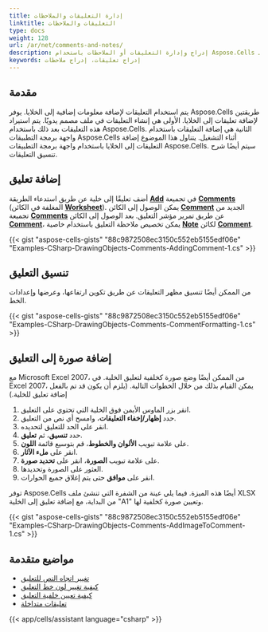 ```yaml
---
title: إدارة التعليقات والملاحظات
linktitle: التعليقات والملاحظات
type: docs
weight: 128
url: /ar/net/comments-and-notes/
description: إدراج وإدارة التعليقات أو الملاحظات باستخدام Aspose.Cells لـ .Net.
keywords: إدراج تعليقات، إدراج ملاحظات
---
```


## **مقدمة**

يتم استخدام التعليقات لإضافة معلومات إضافية إلى الخلايا. يوفر Aspose.Cells طريقتين لإضافة تعليقات إلى الخلايا. الأولى هي إنشاء التعليقات في ملف مصمم يدويًا. يتم استيراد هذه التعليقات بعد ذلك باستخدام Aspose.Cells. الثانية هي إضافة التعليقات باستخدام واجهة برمجة التطبيقات Aspose.Cells أثناء التشغيل. يتناول هذا الموضوع إضافة التعليقات إلى الخلايا باستخدام واجهة برمجة التطبيقات Aspose.Cells. سيتم أيضًا شرح تنسيق التعليقات.

## **إضافة تعليق**

أضف تعليقًا إلى خلية عن طريق استدعاء الطريقة [**Add**](https://reference.aspose.com/cells/net/aspose.cells/commentcollection/methods/add/index) في تجميعة [**Comments**](https://reference.aspose.com/cells/net/aspose.cells/commentcollection) (المغلفة في الكائن [**Worksheet**](https://reference.aspose.com/cells/net/aspose.cells/worksheet)). يمكن الوصول إلى الكائن [**Comment**](https://reference.aspose.com/cells/net/aspose.cells/comment) الجديد من تجميعة [**Comments**](https://reference.aspose.com/cells/net/aspose.cells/commentcollection) عن طريق تمرير مؤشر التعليق. بعد الوصول إلى الكائن [**Comment**](https://reference.aspose.com/cells/net/aspose.cells/comment)، يمكن تخصيص ملاحظة التعليق باستخدام خاصية [**Note**](https://reference.aspose.com/cells/net/aspose.cells/comment/properties/note) لكائن [**Comment**](https://reference.aspose.com/cells/net/aspose.cells/comment).

{{< gist "aspose-cells-gists" "88c9872508ec3150c552eb5155edf06e" "Examples-CSharp-DrawingObjects-Comments-AddingComment-1.cs" >}}

## **تنسيق التعليق**

من الممكن أيضًا تنسيق مظهر التعليقات عن طريق تكوين ارتفاعها، وعرضها وإعدادات الخط.

{{< gist "aspose-cells-gists" "88c9872508ec3150c552eb5155edf06e" "Examples-CSharp-DrawingObjects-Comments-CommentFormatting-1.cs" >}}

## **إضافة صورة إلى التعليق**

مع Microsoft Excel 2007، من الممكن أيضًا وضع صورة كخلفية لتعليق الخلية. في Excel 2007، يمكن القيام بذلك من خلال الخطوات التالية. (يلزم أن يكون قد تم بالفعل إضافة تعليق للخلية.)

1. انقر بزر الماوس الأيمن فوق الخلية التي تحتوي على التعليق.
1. حدد **إظهار/إخفاء التعليقات**، وامسح أي نص من التعليق.
1. انقر على الحد للتعليق لتحديده.
1. حدد **تنسيق**، ثم **تعليق**.
1. على علامة تبويب **الألوان والخطوط**، قم بتوسيع قائمة **اللون**.
1. انقر على **ملء الآثار**.
1. على علامة تبويب **الصورة**، انقر على **تحديد صورة**.
1. العثور على الصورة وتحديدها.
1. انقر على **موافق** حتى يتم إغلاق جميع الحوارات.

توفر Aspose.Cells أيضًا هذه الميزة. فيما يلي عينة من الشفرة التي تنشئ ملف XLSX من البداية، مع إضافة تعليق إلى الخلية "A1" وتعيين صورة كخلفية لها.

{{< gist "aspose-cells-gists" "88c9872508ec3150c552eb5155edf06e" "Examples-CSharp-DrawingObjects-Comments-AddImageToComment-1.cs" >}}

## **مواضيع متقدمة**
- [تغيير اتجاه النص للتعليق](/cells/ar/net/change-text-direction-of-the-comment/)
- [كيفية تغيير لون خط التعليق](/cells/ar/net/how-to-change-the-comment-font-color/)
- [كيفية تعيين خلفية التعليق](/cells/ar/net/how-to-set-comment-background/)
- [تعليقات متداخلة](/cells/ar/net/threaded-comments/)

{{< app/cells/assistant language="csharp" >}}
